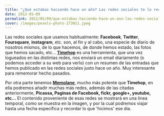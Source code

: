 ```yaml
---
title: "¿Qué estabas haciendo hace un año? Las redes sociales te lo recuerdan"
date: 2012-05-09
permalink: 2012/05/09/que-estabas-haciendo-hace-un-ano-las-redes-sociales-te-lo-recuerdan/
cover: /images/pexels-photo-273011.jpeg
---
```

Las redes sociales que usamos habitualmente: **Facebook**, **Twitter**, **Foursquare**, **instagram**, etc. son, al fin y al cabo, una especie de diario de nosotros mismos, de lo que hacemos, de donde hemos estado, las fotos que hemos sacado, etc... **[Timehop](http://timehop.com/)** es una herramienta, que una vez logueados en las distintas redes, nos enviará un email diariamente (o podemos acceder a su web para verlo) con un resumen de las entradas que hemos publicado en las redes sociales justo hace un año. Muy interesante para rememorar hecho pasados.

Por otra parte tenemos **[Memolane](http://memolane.com/)**, mucho más potente que **Timehop**, en ella podremos añadir muchas más redes, además de las citadas anteriormente, **Picassa, Paginas de Facebook, fickr, google+, youtube, etc...** El contenido proveniente de esas redes se mostrará en una linea temporal, como se muestra en la imagen, y por la cual podremos viajar hasta una fecha específica y recordar lo que 'hicimos' ese dia.
